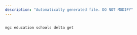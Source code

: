 ```yaml
---
description: "Automatically generated file. DO NOT MODIFY"
---
```


```bash

mgc education schools delta get

```